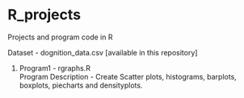 # R_projects
Projects and program code in R

Dataset - dognition_data.csv [available in this repository]


1. Program1 - rgraphs.R <br />
Program Description - Create Scatter plots, histograms, barplots, boxplots, piecharts and densityplots.
       
